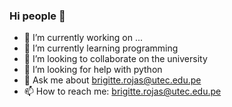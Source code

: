 ### Hi people 👋

- 🔭 I’m currently working on ...
- 🌱 I’m currently learning programming
- 👯 I’m looking to collaborate on the university
- 🤔 I’m looking for help with python
- 💬 Ask me about brigitte.rojas@utec.edu.pe
- 📫 How to reach me: brigitte.rojas@utec.edu.pe

